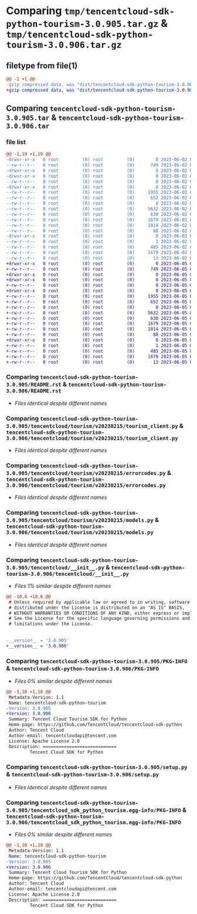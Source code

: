 # Comparing `tmp/tencentcloud-sdk-python-tourism-3.0.905.tar.gz` & `tmp/tencentcloud-sdk-python-tourism-3.0.906.tar.gz`

## filetype from file(1)

```diff
@@ -1 +1 @@
-gzip compressed data, was "dist/tencentcloud-sdk-python-tourism-3.0.905.tar", last modified: Fri Jun  2 00:42:39 2023, max compression
+gzip compressed data, was "dist/tencentcloud-sdk-python-tourism-3.0.906.tar", last modified: Mon Jun  5 00:45:15 2023, max compression
```

## Comparing `tencentcloud-sdk-python-tourism-3.0.905.tar` & `tencentcloud-sdk-python-tourism-3.0.906.tar`

### file list

```diff
@@ -1,19 +1,19 @@
-drwxr-xr-x   0 root         (0) root         (0)        0 2023-06-02 00:42:39.000000 tencentcloud-sdk-python-tourism-3.0.905/
--rw-r--r--   0 root         (0) root         (0)      749 2023-06-02 00:42:39.000000 tencentcloud-sdk-python-tourism-3.0.905/README.rst
-drwxr-xr-x   0 root         (0) root         (0)        0 2023-06-02 00:42:39.000000 tencentcloud-sdk-python-tourism-3.0.905/tencentcloud/
-drwxr-xr-x   0 root         (0) root         (0)        0 2023-06-02 00:42:39.000000 tencentcloud-sdk-python-tourism-3.0.905/tencentcloud/tourism/
--rw-r--r--   0 root         (0) root         (0)        0 2023-06-02 00:42:39.000000 tencentcloud-sdk-python-tourism-3.0.905/tencentcloud/tourism/__init__.py
-drwxr-xr-x   0 root         (0) root         (0)        0 2023-06-02 00:42:39.000000 tencentcloud-sdk-python-tourism-3.0.905/tencentcloud/tourism/v20230215/
--rw-r--r--   0 root         (0) root         (0)     1955 2023-06-02 00:42:39.000000 tencentcloud-sdk-python-tourism-3.0.905/tencentcloud/tourism/v20230215/tourism_client.py
--rw-r--r--   0 root         (0) root         (0)      652 2023-06-02 00:42:39.000000 tencentcloud-sdk-python-tourism-3.0.905/tencentcloud/tourism/v20230215/errorcodes.py
--rw-r--r--   0 root         (0) root         (0)        0 2023-06-02 00:42:39.000000 tencentcloud-sdk-python-tourism-3.0.905/tencentcloud/tourism/v20230215/__init__.py
--rw-r--r--   0 root         (0) root         (0)     5632 2023-06-02 00:42:39.000000 tencentcloud-sdk-python-tourism-3.0.905/tencentcloud/tourism/v20230215/models.py
--rw-r--r--   0 root         (0) root         (0)      630 2023-06-02 00:42:39.000000 tencentcloud-sdk-python-tourism-3.0.905/tencentcloud/__init__.py
--rw-r--r--   0 root         (0) root         (0)     1679 2023-06-02 00:42:39.000000 tencentcloud-sdk-python-tourism-3.0.905/PKG-INFO
--rw-r--r--   0 root         (0) root         (0)     1014 2023-06-02 00:42:39.000000 tencentcloud-sdk-python-tourism-3.0.905/setup.py
--rw-r--r--   0 root         (0) root         (0)       88 2023-06-02 00:42:39.000000 tencentcloud-sdk-python-tourism-3.0.905/setup.cfg
-drwxr-xr-x   0 root         (0) root         (0)        0 2023-06-02 00:42:39.000000 tencentcloud-sdk-python-tourism-3.0.905/tencentcloud_sdk_python_tourism.egg-info/
--rw-r--r--   0 root         (0) root         (0)        1 2023-06-02 00:42:39.000000 tencentcloud-sdk-python-tourism-3.0.905/tencentcloud_sdk_python_tourism.egg-info/dependency_links.txt
--rw-r--r--   0 root         (0) root         (0)      485 2023-06-02 00:42:39.000000 tencentcloud-sdk-python-tourism-3.0.905/tencentcloud_sdk_python_tourism.egg-info/SOURCES.txt
--rw-r--r--   0 root         (0) root         (0)     1679 2023-06-02 00:42:39.000000 tencentcloud-sdk-python-tourism-3.0.905/tencentcloud_sdk_python_tourism.egg-info/PKG-INFO
--rw-r--r--   0 root         (0) root         (0)       13 2023-06-02 00:42:39.000000 tencentcloud-sdk-python-tourism-3.0.905/tencentcloud_sdk_python_tourism.egg-info/top_level.txt
+drwxr-xr-x   0 root         (0) root         (0)        0 2023-06-05 00:45:15.000000 tencentcloud-sdk-python-tourism-3.0.906/
+-rw-r--r--   0 root         (0) root         (0)      749 2023-06-05 00:45:14.000000 tencentcloud-sdk-python-tourism-3.0.906/README.rst
+drwxr-xr-x   0 root         (0) root         (0)        0 2023-06-05 00:45:15.000000 tencentcloud-sdk-python-tourism-3.0.906/tencentcloud/
+drwxr-xr-x   0 root         (0) root         (0)        0 2023-06-05 00:45:15.000000 tencentcloud-sdk-python-tourism-3.0.906/tencentcloud/tourism/
+-rw-r--r--   0 root         (0) root         (0)        0 2023-06-05 00:45:14.000000 tencentcloud-sdk-python-tourism-3.0.906/tencentcloud/tourism/__init__.py
+drwxr-xr-x   0 root         (0) root         (0)        0 2023-06-05 00:45:15.000000 tencentcloud-sdk-python-tourism-3.0.906/tencentcloud/tourism/v20230215/
+-rw-r--r--   0 root         (0) root         (0)     1955 2023-06-05 00:45:14.000000 tencentcloud-sdk-python-tourism-3.0.906/tencentcloud/tourism/v20230215/tourism_client.py
+-rw-r--r--   0 root         (0) root         (0)      652 2023-06-05 00:45:14.000000 tencentcloud-sdk-python-tourism-3.0.906/tencentcloud/tourism/v20230215/errorcodes.py
+-rw-r--r--   0 root         (0) root         (0)        0 2023-06-05 00:45:14.000000 tencentcloud-sdk-python-tourism-3.0.906/tencentcloud/tourism/v20230215/__init__.py
+-rw-r--r--   0 root         (0) root         (0)     5632 2023-06-05 00:45:14.000000 tencentcloud-sdk-python-tourism-3.0.906/tencentcloud/tourism/v20230215/models.py
+-rw-r--r--   0 root         (0) root         (0)      630 2023-06-05 00:45:14.000000 tencentcloud-sdk-python-tourism-3.0.906/tencentcloud/__init__.py
+-rw-r--r--   0 root         (0) root         (0)     1679 2023-06-05 00:45:15.000000 tencentcloud-sdk-python-tourism-3.0.906/PKG-INFO
+-rw-r--r--   0 root         (0) root         (0)     1014 2023-06-05 00:45:14.000000 tencentcloud-sdk-python-tourism-3.0.906/setup.py
+-rw-r--r--   0 root         (0) root         (0)       88 2023-06-05 00:45:15.000000 tencentcloud-sdk-python-tourism-3.0.906/setup.cfg
+drwxr-xr-x   0 root         (0) root         (0)        0 2023-06-05 00:45:15.000000 tencentcloud-sdk-python-tourism-3.0.906/tencentcloud_sdk_python_tourism.egg-info/
+-rw-r--r--   0 root         (0) root         (0)        1 2023-06-05 00:45:15.000000 tencentcloud-sdk-python-tourism-3.0.906/tencentcloud_sdk_python_tourism.egg-info/dependency_links.txt
+-rw-r--r--   0 root         (0) root         (0)      485 2023-06-05 00:45:15.000000 tencentcloud-sdk-python-tourism-3.0.906/tencentcloud_sdk_python_tourism.egg-info/SOURCES.txt
+-rw-r--r--   0 root         (0) root         (0)     1679 2023-06-05 00:45:15.000000 tencentcloud-sdk-python-tourism-3.0.906/tencentcloud_sdk_python_tourism.egg-info/PKG-INFO
+-rw-r--r--   0 root         (0) root         (0)       13 2023-06-05 00:45:15.000000 tencentcloud-sdk-python-tourism-3.0.906/tencentcloud_sdk_python_tourism.egg-info/top_level.txt
```

### Comparing `tencentcloud-sdk-python-tourism-3.0.905/README.rst` & `tencentcloud-sdk-python-tourism-3.0.906/README.rst`

 * *Files identical despite different names*

### Comparing `tencentcloud-sdk-python-tourism-3.0.905/tencentcloud/tourism/v20230215/tourism_client.py` & `tencentcloud-sdk-python-tourism-3.0.906/tencentcloud/tourism/v20230215/tourism_client.py`

 * *Files identical despite different names*

### Comparing `tencentcloud-sdk-python-tourism-3.0.905/tencentcloud/tourism/v20230215/errorcodes.py` & `tencentcloud-sdk-python-tourism-3.0.906/tencentcloud/tourism/v20230215/errorcodes.py`

 * *Files identical despite different names*

### Comparing `tencentcloud-sdk-python-tourism-3.0.905/tencentcloud/tourism/v20230215/models.py` & `tencentcloud-sdk-python-tourism-3.0.906/tencentcloud/tourism/v20230215/models.py`

 * *Files identical despite different names*

### Comparing `tencentcloud-sdk-python-tourism-3.0.905/tencentcloud/__init__.py` & `tencentcloud-sdk-python-tourism-3.0.906/tencentcloud/__init__.py`

 * *Files 1% similar despite different names*

```diff
@@ -10,8 +10,8 @@
 # Unless required by applicable law or agreed to in writing, software
 # distributed under the License is distributed on an "AS IS" BASIS,
 # WITHOUT WARRANTIES OR CONDITIONS OF ANY KIND, either express or implied.
 # See the License for the specific language governing permissions and
 # limitations under the License.
 
 
-__version__ = '3.0.905'
+__version__ = '3.0.906'
```

### Comparing `tencentcloud-sdk-python-tourism-3.0.905/PKG-INFO` & `tencentcloud-sdk-python-tourism-3.0.906/PKG-INFO`

 * *Files 0% similar despite different names*

```diff
@@ -1,10 +1,10 @@
 Metadata-Version: 1.1
 Name: tencentcloud-sdk-python-tourism
-Version: 3.0.905
+Version: 3.0.906
 Summary: Tencent Cloud Tourism SDK for Python
 Home-page: https://github.com/TencentCloud/tencentcloud-sdk-python
 Author: Tencent Cloud
 Author-email: tencentcloudapi@tencent.com
 License: Apache License 2.0
 Description: ============================
         Tencent Cloud SDK for Python
```

### Comparing `tencentcloud-sdk-python-tourism-3.0.905/setup.py` & `tencentcloud-sdk-python-tourism-3.0.906/setup.py`

 * *Files identical despite different names*

### Comparing `tencentcloud-sdk-python-tourism-3.0.905/tencentcloud_sdk_python_tourism.egg-info/PKG-INFO` & `tencentcloud-sdk-python-tourism-3.0.906/tencentcloud_sdk_python_tourism.egg-info/PKG-INFO`

 * *Files 0% similar despite different names*

```diff
@@ -1,10 +1,10 @@
 Metadata-Version: 1.1
 Name: tencentcloud-sdk-python-tourism
-Version: 3.0.905
+Version: 3.0.906
 Summary: Tencent Cloud Tourism SDK for Python
 Home-page: https://github.com/TencentCloud/tencentcloud-sdk-python
 Author: Tencent Cloud
 Author-email: tencentcloudapi@tencent.com
 License: Apache License 2.0
 Description: ============================
         Tencent Cloud SDK for Python
```

